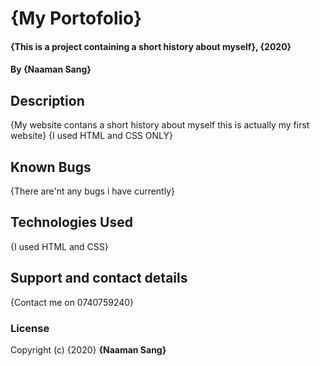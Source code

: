 
# {My Portofolio}
#### {This is a project containing a short history about myself}, {2020}
#### By **{Naaman Sang}**
## Description
{My website contans a short history about myself this is actually my first website}
{I used HTML and CSS ONLY}
## Known Bugs
{There are'nt any bugs i have currently}
## Technologies Used
{I used HTML and CSS}
## Support and contact details
{Contact me on 0740759240}
### License
Copyright (c) {2020} **{Naaman Sang}**
  
